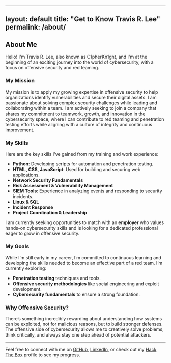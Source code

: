 <!-- markdownlint-disable MD022 MD041 -->
---
layout: default
title: "Get to Know Travis R. Lee"
permalink: /about/
---

## About Me
Hello! I'm Travis R. Lee, also known as C1pherKn1ght, and I'm at the beginning of an exciting journey into the world of cybersecurity, with a focus on offensive security and red teaming.

### My Mission
My mission is to apply my growing expertise in offensive security to help organizations identify vulnerabilities and secure their digital assets. I am passionate about solving complex security challenges while leading and collaborating within a team. I am actively seeking to join a company that shares my commitment to teamwork, growth, and innovation in the cybersecurity space, where I can contribute to red teaming and penetration testing efforts while aligning with a culture of integrity and continuous improvement.

### My Skills
Here are the key skills I've gained from my training and work experience:
- **Python**: Developing scripts for automation and penetration testing.
- **HTML, CSS, JavaScript**: Used for building and securing web applications.
- **Network Security Fundamentals**
- **Risk Assessment & Vulnerability Management**
- **SIEM Tools**: Experience in analyzing events and responding to security incidents.
- **Linux & SQL**
- **Incident Response**
- **Project Coordination & Leadership**

I am currently seeking opportunities to match with an **employer** who values hands-on cybersecurity skills and is looking for a dedicated professional eager to grow in offensive security.

### My Goals
While I’m still early in my career, I’m committed to continuous learning and developing the skills needed to become an effective part of a red team. I’m currently exploring:
- **Penetration testing** techniques and tools.
- **Offensive security methodologies** like social engineering and exploit development.
- **Cybersecurity fundamentals** to ensure a strong foundation.

### Why Offensive Security?
There’s something incredibly rewarding about understanding how systems can be exploited, not for malicious reasons, but to build stronger defenses. The offensive side of cybersecurity allows me to creatively solve problems, think critically, and always stay one step ahead of potential attackers.

---

Feel free to connect with me on [GitHub](https://github.com/Travrl12), [LinkedIn](https://www.linkedin.com/in/travisrlee), or check out my [Hack The Box](https://app.hackthebox.com/profile/2105172) profile to see my progress.
